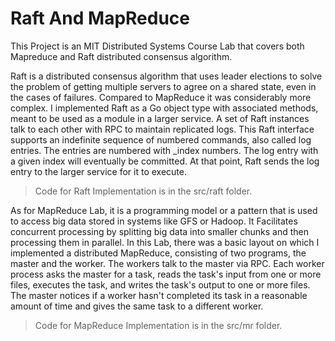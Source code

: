 # Raft And MapReduce

This Project is an MIT Distributed Systems Course Lab that covers both Mapreduce and Raft distributed consensus algorithm.

Raft is a distributed consensus algorithm that uses leader elections to solve the problem of getting multiple servers to agree on a shared state, even in the cases of failures. Compared to MapReduce it was considerably more complex. I implemented Raft as a Go object type with associated methods, meant to be used as a module in a larger service. A set of Raft instances talk to each other with RPC to maintain replicated logs. This Raft interface supports an indefinite sequence of numbered commands, also called log entries. The entries are numbered with _index numbers. The log entry with a given index will eventually be committed. At that point, Raft sends the log entry to the larger service for it to execute. 
> Code for Raft Implementation is in the src/raft folder.

As for MapReduce Lab, it is a programming model or a pattern that is used to access big data stored in systems like GFS or Hadoop. It Facilitates concurrent processing by splitting big data into smaller chunks and then processing them in parallel. In this Lab, there was a basic layout on which I implemented a distributed MapReduce, consisting of two programs, the master and the worker. The workers talk to the master via RPC. Each worker process asks the master for a task, reads the task's input from one or more files, executes the task, and writes the task's output to one or more files. The master notices if a worker hasn't completed its task in a reasonable amount of time and gives the same task to a different worker. 
> Code for MapReduce Implementation is in the src/mr folder.
